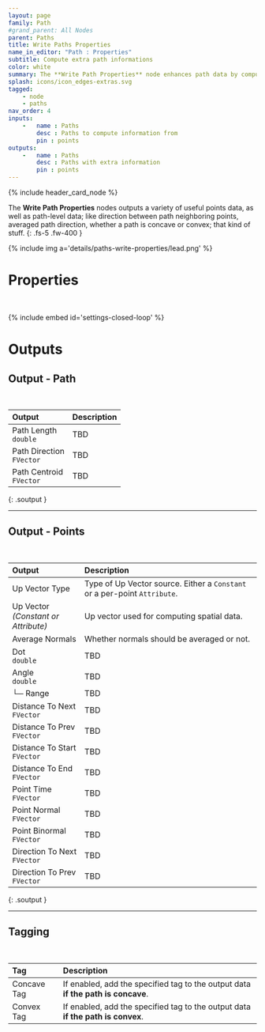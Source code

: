 ```yaml
---
layout: page
family: Path
#grand_parent: All Nodes
parent: Paths
title: Write Paths Properties
name_in_editor: "Path : Properties"
subtitle: Compute extra path informations
color: white
summary: The **Write Path Properties** node enhances path data by computing both point-level details (e.g., distances, normals, and directions) and path-level attributes like averaged direction, convexity, centroids, and additional spatial insights.
splash: icons/icon_edges-extras.svg
tagged: 
    - node
    - paths
nav_order: 4
inputs:
    -   name : Paths
        desc : Paths to compute information from
        pin : points
outputs:
    -   name : Paths
        desc : Paths with extra information
        pin : points
---
```


{% include header_card_node %}

The **Write Path Properties** nodes outputs a variety of useful points data, as well as path-level data; like direction between path neighboring points, averaged path direction, whether a path is concave or convex; that kind of stuff.
{: .fs-5 .fw-400 } 

{% include img a='details/paths-write-properties/lead.png' %}

# Properties
<br>

{% include embed id='settings-closed-loop' %}

# Outputs
## Output - Path
<br>

| Output       | Description          |
|:-------------|:------------------|
| <span class="eout">Path Length</span><br>`double` | TBD |
| <span class="eout">Path Direction</span><br>`FVector` | TBD |
| <span class="eout">Path Centroid</span><br>`FVector` | TBD |
{: .soutput }

---
## Output - Points
<br>

| Output       | Description          |
|:-------------|:------------------|
| Up Vector Type | Type of Up Vector source. Either a `Constant` or a per-point `Attribute`. |
| Up Vector <br>*(Constant or Attribute)* | Up vector used for computing spatial data. |
| Average Normals | Whether normals should be averaged or not. |
| <span class="eout">Dot</span><br>`double` | TBD |
| <span class="eout">Angle</span><br>`double` | TBD |
| └─ Range | TBD |
| <span class="eout">Distance To Next</span><br>`FVector` | TBD |
| <span class="eout">Distance To Prev</span><br>`FVector` | TBD |
| <span class="eout">Distance To Start</span><br>`FVector` | TBD |
| <span class="eout">Distance To End</span><br>`FVector` | TBD |
| <span class="eout">Point Time</span><br>`FVector` | TBD |
| <span class="eout">Point Normal</span><br>`FVector` | TBD |
| <span class="eout">Point Binormal</span><br>`FVector` | TBD |
| <span class="eout">Direction To Next</span><br>`FVector` | TBD |
| <span class="eout">Direction To Prev</span><br>`FVector` | TBD |
{: .soutput }

---
## Tagging
<br>

| Tag       | Description          |
|:-------------|:------------------|
| <span class="etag">Concave Tag</span>     | If enabled, add the specified tag to the output data **if the path is concave**. |
| <span class="etag">Convex Tag</span>     | If enabled, add the specified tag to the output data **if the path is convex**. |